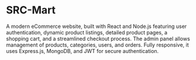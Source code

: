 # SRC-Mart
A modern eCommerce website, built with React and Node.js featuring user authentication, dynamic product listings, detailed product pages, a shopping cart, and a streamlined checkout process. The admin panel allows management of products, categories, users, and orders. Fully responsive, it uses Express.js, MongoDB, and JWT for secure authentication.
